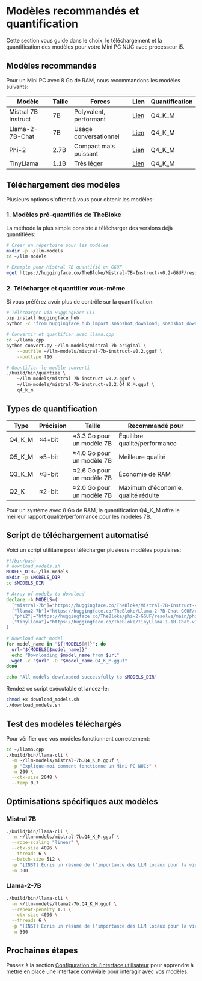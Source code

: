 # Modèles recommandés et quantification

Cette section vous guide dans le choix, le téléchargement et la quantification des modèles pour votre Mini PC NUC avec processeur i5.

## Modèles recommandés

Pour un Mini PC avec 8 Go de RAM, nous recommandons les modèles suivants:

| Modèle | Taille | Forces | Lien | Quantification |
|--------|--------|--------|------|----------------|
| Mistral 7B Instruct | 7B | Polyvalent, performant | [Lien](https://huggingface.co/mistralai/Mistral-7B-Instruct-v0.2) | Q4_K_M |
| Llama-2-7B-Chat | 7B | Usage conversationnel | [Lien](https://huggingface.co/meta-llama/Llama-2-7b-chat-hf) | Q4_K_M |
| Phi-2 | 2.7B | Compact mais puissant | [Lien](https://huggingface.co/microsoft/phi-2) | Q4_K_M |
| TinyLlama | 1.1B | Très léger | [Lien](https://huggingface.co/TinyLlama/TinyLlama-1.1B-Chat-v1.0) | Q4_K_M |

## Téléchargement des modèles

Plusieurs options s'offrent à vous pour obtenir les modèles:

### 1. Modèles pré-quantifiés de TheBloke

La méthode la plus simple consiste à télécharger des versions déjà quantifiées:

```bash
# Créer un répertoire pour les modèles
mkdir -p ~/llm-models
cd ~/llm-models

# Exemple pour Mistral 7B quantifié en GGUF
wget https://huggingface.co/TheBloke/Mistral-7B-Instruct-v0.2-GGUF/resolve/main/mistral-7b-instruct-v0.2.Q4_K_M.gguf
```

### 2. Télécharger et quantifier vous-même

Si vous préférez avoir plus de contrôle sur la quantification:

```bash
# Télécharger via HuggingFace CLI
pip install huggingface_hub
python -c "from huggingface_hub import snapshot_download; snapshot_download(repo_id='mistralai/Mistral-7B-Instruct-v0.2', local_dir='mistral-7b-original')"

# Convertir et quantifier avec llama.cpp
cd ~/llama.cpp
python convert.py ~/llm-models/mistral-7b-original \
    --outfile ~/llm-models/mistral-7b-instruct-v0.2.gguf \
    --outtype f16

# Quantifier le modèle converti
./build/bin/quantize \
    ~/llm-models/mistral-7b-instruct-v0.2.gguf \
    ~/llm-models/mistral-7b-instruct-v0.2.Q4_K_M.gguf \
    q4_k_m
```

## Types de quantification

| Type | Précision | Taille | Recommandé pour |
|------|-----------|--------|----------------|
| Q4_K_M | ≈4-bit | ≈3.3 Go pour un modèle 7B | Équilibre qualité/performance |
| Q5_K_M | ≈5-bit | ≈4.0 Go pour un modèle 7B | Meilleure qualité |
| Q3_K_M | ≈3-bit | ≈2.6 Go pour un modèle 7B | Économie de RAM |
| Q2_K | ≈2-bit | ≈2.0 Go pour un modèle 7B | Maximum d'économie, qualité réduite |

Pour un système avec 8 Go de RAM, la quantification Q4_K_M offre le meilleur rapport qualité/performance pour les modèles 7B.

## Script de téléchargement automatisé

Voici un script utilitaire pour télécharger plusieurs modèles populaires:

```bash
#!/bin/bash
# download_models.sh
MODELS_DIR=~/llm-models
mkdir -p $MODELS_DIR
cd $MODELS_DIR

# Array of models to download
declare -A MODELS=(
  ["mistral-7b"]="https://huggingface.co/TheBloke/Mistral-7B-Instruct-v0.2-GGUF/resolve/main/mistral-7b-instruct-v0.2.Q4_K_M.gguf"
  ["llama2-7b"]="https://huggingface.co/TheBloke/Llama-2-7B-Chat-GGUF/resolve/main/llama-2-7b-chat.Q4_K_M.gguf"
  ["phi2"]="https://huggingface.co/TheBloke/phi-2-GGUF/resolve/main/phi-2.Q4_K_M.gguf"
  ["tinyllama"]="https://huggingface.co/TheBloke/TinyLlama-1.1B-Chat-v1.0-GGUF/resolve/main/tinyllama-1.1b-chat-v1.0.Q4_K_M.gguf"
)

# Download each model
for model_name in "${!MODELS[@]}"; do
  url="${MODELS[$model_name]}"
  echo "Downloading $model_name from $url"
  wget -c "$url" -O "$model_name.Q4_K_M.gguf"
done

echo "All models downloaded successfully to $MODELS_DIR"
```

Rendez ce script exécutable et lancez-le:

```bash
chmod +x download_models.sh
./download_models.sh
```

## Test des modèles téléchargés

Pour vérifier que vos modèles fonctionnent correctement:

```bash
cd ~/llama.cpp
./build/bin/llama-cli \
  -m ~/llm-models/mistral-7b.Q4_K_M.gguf \
  -p "Explique-moi comment fonctionne un Mini PC NUC:" \
  -n 200 \
  --ctx-size 2048 \
  --temp 0.7
```

## Optimisations spécifiques aux modèles

### Mistral 7B

```bash
./build/bin/llama-cli \
  -m ~/llm-models/mistral-7b.Q4_K_M.gguf \
  --rope-scaling "linear" \
  --ctx-size 4096 \
  --threads 6 \
  --batch-size 512 \
  -p "[INST] Écris un résumé de l'importance des LLM locaux pour la vie privée [/INST]" \
  -n 300
```

### Llama-2-7B

```bash
./build/bin/llama-cli \
  -m ~/llm-models/llama2-7b.Q4_K_M.gguf \
  --repeat-penalty 1.1 \
  --ctx-size 4096 \
  --threads 6 \
  -p "[INST] Écris un résumé de l'importance des LLM locaux pour la vie privée [/INST]" \
  -n 300
```

## Prochaines étapes

Passez à la section [Configuration de l'interface utilisateur](webui.md) pour apprendre à mettre en place une interface conviviale pour interagir avec vos modèles.